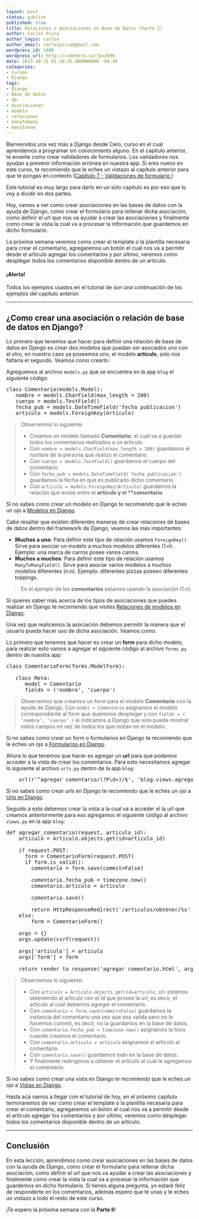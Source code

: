 ```yaml
---
layout: post
status: publish
published: true
title: Relaciones o Asociaciones en Base de Datos (Parte I)
author: Carlos Picca
author_login: carlos
author_email: carlospicca@gmail.com
wordpress_id: 2496
wordpress_url: http://codehero.co/?p=2496
date: 2013-10-31 01:18:35.000000000 -04:30
categories:
- Cursos
- Django
tags:
- Django
- Base de datos
- db
- Asociaciones
- modelo
- relaciones
- manytomany
- manytoone
---
```

<p>Bienvenidos una vez más a Django desde Cero, curso en el cual aprendemos a programar sin conocimiento alguno. En el capítulo anterior, te enseñe como crear validadores de formularios. Los validadores nos ayudan a prevenir información errónea en nuestra app. Si eres nuevo en este curso, te recomiendo que le eches un vistazo al capítulo anterior para que te pongas en contexto (<a href="http://codehero.co/django-desde-cero-validaciones-de-formulario/">Capítulo 7 -  Validaciones de formulario </a>)</p>

<p>Este tutorial es muy largo para darlo en un solo capitulo es por eso que lo voy a dividir en dos partes.</p>

<p>Hoy, vamos a ver como crear asociaciones en las bases de datos con la ayuda de Django, como crear el formulario para rellenar dicha asociación, como definir el url que nos va ayudar a crear las asociaciones y finalmente como crear la vista la cual va a procesar la información que guardemos en dicho formulario.</p>

<p>La próxima semana veremos como crear el template o la plantilla necesaria para crear el comentario, agregaremos un botón el cual nos va a permitir desde el artículo agregar los comentarios y por último, veremos como desplegar todos los comentarios disponible dentro de un artículo.</p>

<div class="alert alert-info">
  <h4>
    ¡Alerta!
  </h4> Todos los ejemplos usados en el tutorial de son una continuación de los ejemplos del capitulo anterior.
</div>

<hr />

<h2>¿Como crear una asociación o relación de base de datos en Django?</h2>

<p>Lo primero que tenemos que hacer para definir una relación de base de datos en Django es crear dos modelos que puedan ser asociados uno con el otro, en nuestro caso ya poseemos uno, el modelo <strong>articulo</strong>, solo nos faltaría el segundo. Veamos como crearlo:</p>

<p>Agreguemos al archivo <code>models.py</code> que se encuentra en la app <code>blog</code> el siguiente código:</p>

<pre>
class Comentario(models.Model):
   nombre = models.CharField(max_length = 200)
   cuerpo = models.TextField()
   fecha_pub = models.DateTimeField('fecha publicacion')
   articulo = models.ForeignKey(Articulo)
</pre>

<blockquote>
  <p>Observemos lo siguiente:</p>
  
  <ul>
  <li>Creamos un modelo llamado <strong>Comentario</strong>, el cual va a guardar todos los comentarios realizados a un artículo.</li>
  <li>Con <code>nombre = models.CharField(max_length = 200)</code> guardamos el nombre de la persona que realizo el comentario.</li>
  <li>Con <code>cuerpo = models.TextField()</code> guardamos el cuerpo del comentario.</li>
  <li>Con <code>fecha_pub = models.DateTimeField('fecha publicacion')</code> guardamos la fecha en que es publicado dicho comentario</li>
  <li>Con <code>articulo = models.ForeignKey(Articulo)</code> guardamos la relación que existe entre el <strong>articulo y el **comentario</strong></li>
  </ul>
</blockquote>

<p>Si no sabes como crear un modelo en Django te recomiendo que le eches un ojo a <a href="http://codehero.co/django-desde-cero-modelos-y-base-de-datos/">Modelos en Django</a>.</p>

<p>Cabe resaltar que existen diferentes maneras de crear relaciones de bases de datos dentro del framework de Django, veamos las más importantes:</p>

<ul>
<li><strong>Muchos a uno</strong>: Para definir este tipo de relación usamos <code>ForeignKey()</code>. Sirve para asociar un modelo a muchos modelos diferentes (1:n). Ejemplo: una marca de carros posee varios carros.</li>
<li><strong>Muchos a muchos</strong>: Para definir este tipo de relación usamos <code>ManyToManyField()</code>. Sirve para asociar varios modelos a muchos modelos diferentes (n:n). Ejemplo: diferentes pizzas poseen diferentes toppings.</li>
</ul>

<blockquote>
  <p>En el ejemplo de los <strong>comentarios</strong> estamos usando la asociación (1:n).</p>
</blockquote>

<p>Si quieres saber mas acerca de los tipos de asociaciones que puedes realizar en Django te recomiendo que visites <a href="https://docs.djangoproject.com/en/dev/topics/db/models/">Relaciones de modelos en Django</a>.</p>

<p>Una vez que realicemos la asociación debemos permitir la manera que el usuario pueda hacer uso de dicha asociación. Veamos como:</p>

<p>Lo primero que tenemos que hacer es crear un <strong>form</strong> para dicho modelo, para realizar esto vamos a agregar el siguiente código al archivo <code>forms.py</code> dentro de nuestra app:</p>

<pre>
class ComentarioForm(forms.ModelForm):

   class Meta:
      model = Comentario
      fields = ('nombre', ‘cuerpo')
</pre>

<blockquote>
  <p>Observemos que creamos un form para el modelo <strong>Comentario</strong> con la ayuda de Django. Con <code>model = Comentario</code> asignamos el modelo correspondiente al form que queremos desplegar y con <code>fields = ( ‘nombre’, ‘cuerpo’ )</code> le indicamos a Django que solo puede mostrar estos campos en vez de todos los que restan en el modelo.</p>
</blockquote>

<p>Si no sabes como crear un form o formularios en Django te recomiendo que le eches un ojo a <a href="http://codehero.co/django-desde-cero-formularios-forms/">Formularios en Django</a>.</p>

<p>Ahora lo que tenemos que hacer es agregar un <strong>url</strong> para que podamos acceder a la vista de crear los comentarios. Para esto necesitamos agregar lo siguiente al archivo <code>urls.py</code> dentro de la app <code>blog</code>:</p>

<pre>
    url(r'^agregar_comentario/(?P<articulo_id>\d+)/$', 'blog.views.agregar_comentario'),
</pre>

<p>Si no sabes como crear urls en Django te recomiendo que le eches un ojo a <a href="http://codehero.co/django-desde-cero-urls-avanzadas/">Urls en Django</a>.</p>

<p>Seguido a esto debemos crear la vista a la cual va a acceder el la url que creamos anteriormente para eso agregamos el siguiente código al archivo <code>views.py</code> en la app <code>blog</code>:</p>

<pre>
def agregar_comentario(request, articulo_id):
    articulo = Articulo.objects.get(id=articulo_id)

    if request.POST:
      form = ComentarioForm(request.POST)
      if form.is_valid():
        comentario = form.save(commit=False)

        comentario.fecha_pub = timezone.now()
        comentario.articulo = articulo

        comentario.save()

        return HttpResponseRedirect('/articulos/obtener/%s' % articulo_id)
    else:
        form = ComentarioForm()
     
    args = {}
    args.update(csrf(request))
    
    args['articulo'] = articulo
    args['form'] = form

    return render_to_response('agregar_comentario.html', args)
</pre>

<blockquote>
  <p>Observemos lo siguiente:</p>
  
  <ul>
  <li>Con <code>articulo = Articulo.objects.get(id=articulo_id)</code> estamos obteniendo el articulo con el id que provee la url, es decir, el artículo al cual debemos agregar el comentario.</li>
  <li>Con <code>comentario = form.save(commit=False)</code> guardamos la instancia del comentario una vez que sea valida pero no le hacemos commit, es decir, no la guardamos en la base de datos.</li>
  <li>Con <code>comentario.fecha_pub = timezone.now()</code> asignamos la hora cuando creamos el comentario.</li>
  <li>Con <code>comentario.articulo = articulo</code> asignamos el articulo al comentario.</li>
  <li>Con <code>comentario.save()</code> guardamos todo en la base de datos.</li>
  <li>Y finalmente redirigimos a obtener el artículo al cual le agregamos el comentario.</li>
  </ul>
</blockquote>

<p>Si no sabes como crear una vista en Django te recomiendo que le eches un ojo a <a href="http://codehero.co/django-desde-cero-vistas-dinamicas/">Vistas en Django</a>.</p>

<p>Hasta acá vamos a llegar con el tutorial de hoy, en el próximo capitulo terminaremos de ver como  crear el template o la plantilla necesaria para crear el comentario, agregaremos un botón el cual nos va a permitir desde el artículo agregar los comentarios y por ultimo, veremos como desplegar todos los comentarios disponible dentro de un artículo.</p>

<hr />

<h2>Conclusión</h2>

<p>En esta lección, aprendimos como crear asociaciones en las bases de datos con la ayuda de Django, como crear el formulario para rellenar dicha asociación, como definir el url que nos va ayudar a crear las asociaciones y finalmente como crear la vista la cual va a procesar la información que guardemos en dicho formulario. Si tienes alguna pregunta, yo estaré feliz de responderte en los comentarios, además espero que te unas y le eches un vistazo a todo el resto de este curso.</p>

<p>¡Te espero la próxima semana con la <strong>Parte II</strong>!</p>
